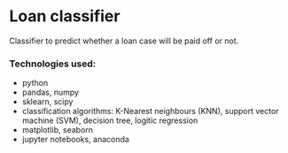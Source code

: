 # Loan classifier

Classifier to predict whether a loan case will be paid off or not.

### Technologies used:

- python
- pandas, numpy
- sklearn, scipy
- classification algorithms: K-Nearest neighbours (KNN), support vector machine (SVM), decision tree, logitic regression
- matplotlib, seaborn
- jupyter notebooks, anaconda
